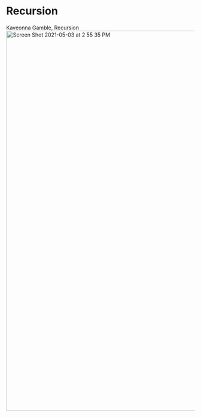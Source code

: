 # Recursion
Kaveonna Gamble, Recursion 
<img width="1015" alt="Screen Shot 2021-05-03 at 2 55 35 PM" src="https://user-images.githubusercontent.com/41582660/116936273-348b9200-ac2d-11eb-9d61-81eaec3c5713.png">

